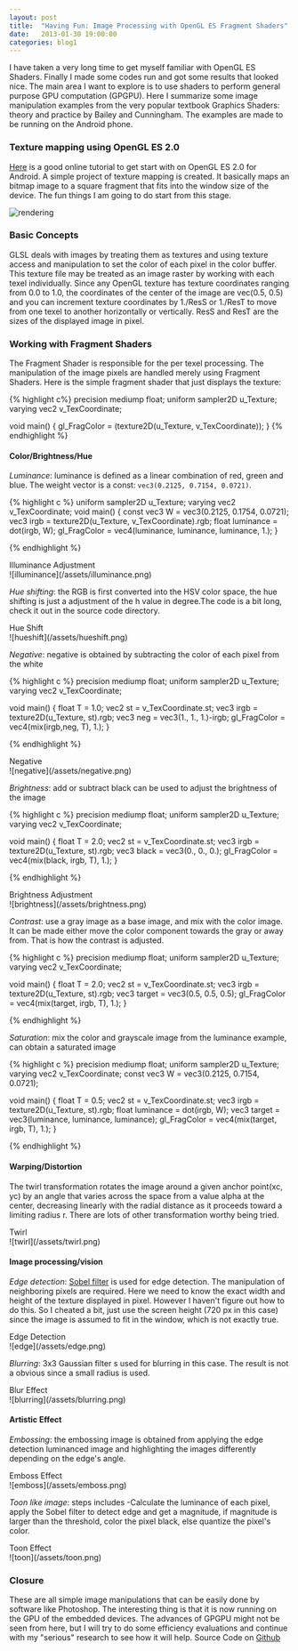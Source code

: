```yaml
---
layout: post
title:  "Having Fun: Image Processing with OpenGL ES Fragment Shaders"
date:   2013-01-30 19:00:00
categories: blog1
---
```


I have taken a very long time to get myself familiar with OpenGL ES Shaders. Finally I made some codes run and got some results that looked nice. The main area I want to explore is to use shaders to perform general purpose GPU computation (GPGPU). Here I summarize some image manipulation examples from the very popular textbook Graphics Shaders: theory and practice by Bailey and Cunningham. The examples are made to be running on the Android phone.

### Texture mapping using OpenGL ES 2.0

[Here](http://www.learnopengles.com/android-lesson-one-getting-started/) is a good online tutorial to get start with on OpenGL ES 2.0 for Android. A simple project of texture mapping is created. It basically maps an bitmap image to a square fragment that fits into the window size of the device. The fun things I am going to do start from this stage.

![rendering](/assets/texture_rendering.png)

### Basic Concepts

GLSL deals with images by treating them as textures and using texture access and manipulation to set the color of each pixel in the color buffer. This texture file may be treated as an image raster by working with each texel individually. Since any OpenGL texture has texture coordinates ranging from 0.0 to 1.0, the coordinates of the center of the image are vec(0.5, 0.5) and you can increment texture coordinates by 1./ResS or 1./ResT to move from one texel to another horizontally or vertically. ResS and ResT are the sizes of the displayed image in pixel.

### Working with Fragment Shaders

The Fragment Shader is responsible for the per texel processing. The manipulation of the image pixels are handled merely using Fragment Shaders. Here is the simple fragment shader that just displays the texture:

{% highlight c%}
precision mediump float;
uniform sampler2D u_Texture;
varying vec2 v_TexCoordinate; 

void main()
{
    gl_FragColor = (texture2D(u_Texture, v_TexCoordinate));
}
{% endhighlight %}

#### Color/Brightness/Hue

*Luminance*: luminance is defined as a linear combination of red, green and blue. The weight vector is a const: `vec3(0.2125, 0.7154, 0.0721)`.

{% highlight c %}
uniform sampler2D u_Texture;
varying vec2 v_TexCoordinate; 
void main()
{ 
    const vec3 W = vec3(0.2125, 0.1754, 0.0721); 
    vec3 irgb = texture2D(u_Texture, v_TexCoordinate).rgb; 
    float luminance = dot(irgb, W); 
    gl_FragColor = vec4(luminance, luminance, luminance, 1.);
}

{% endhighlight %}

<figcaption>
Illuminance Adjustment
</figcaption>
![illuminance](/assets/illuminance.png)

*Hue shifting*: the RGB is first converted into the HSV color space, the hue shifting is just a adjustment of the h value in degree.The code is a bit long, check it out in the source code directory.

<figcaption>
Hue Shift
</figcaption>
![hueshift](/assets/hueshift.png)

*Negative*: negative is obtained by subtracting the color of each pixel from the white

{% highlight c %}
precision mediump float;
uniform sampler2D u_Texture;
varying vec2 v_TexCoordinate; 

void main()
{
    float T = 1.0; 
    vec2 st = v_TexCoordinate.st;
    vec3 irgb = texture2D(u_Texture, st).rgb;
    vec3 neg = vec3(1., 1., 1.)-irgb;
    gl_FragColor = vec4(mix(irgb,neg, T), 1.);
}

{% endhighlight %}

<figcaption>
Negative
</figcaption>
![negative](/assets/negative.png)

*Brightness*: add or subtract black can be used to adjust the brightness of the image

{% highlight c %}
precision mediump float;
uniform sampler2D u_Texture;
varying vec2 v_TexCoordinate;

void main()
{
    float T = 2.0;
    vec2 st = v_TexCoordinate.st;
    vec3 irgb = texture2D(u_Texture, st).rgb;
    vec3 black = vec3(0., 0., 0.);
    gl_FragColor = vec4(mix(black, irgb, T), 1.);
}

{% endhighlight %}

<figcaption>
Brightness Adjustment
</figcaption>
![brightness](/assets/brightness.png)

*Contrast*: use a gray image as a base image, and mix with the color image. It can be made either move the color component towards the gray or away from. That is how the contrast is adjusted.

{% highlight c %}
precision mediump float;
uniform sampler2D u_Texture;
varying vec2 v_TexCoordinate;

void main()
{
    float T = 2.0;
    vec2 st = v_TexCoordinate.st;
    vec3 irgb = texture2D(u_Texture, st).rgb;
    vec3 target = vec3(0.5, 0.5, 0.5);
    gl_FragColor = vec4(mix(target, irgb, T), 1.);
}

{% endhighlight %}

*Saturation*: mix the color and grayscale image from the luminance example, can obtain a saturated image

{% highlight c %}
precision mediump float;
uniform sampler2D u_Texture;
varying vec2 v_TexCoordinate; 
const vec3 W = vec3(0.2125, 0.7154, 0.0721);

void main()
{
    float T = 0.5;
    vec2 st = v_TexCoordinate.st;
    vec3 irgb = texture2D(u_Texture, st).rgb; 
    float luminance = dot(irgb, W);
    vec3 target = vec3(luminance, luminance, luminance); 
    gl_FragColor = vec4(mix(target, irgb, T), 1.);
}

{% endhighlight %}

#### Warping/Distortion

The twirl transformation rotates the image around a given anchor point(xc, yc) by an angle that varies across the space from a value alpha at the center, decreasing linearly with the radial distance as it proceeds toward a limiting radius r. There are lots of other transformation worthy being tried.

<figcaption>
Twirl
</figcaption>
![twirl](/assets/twirl.png)

#### Image processing/vision

*Edge detection*: [Sobel filter](http://en.wikipedia.org/wiki/Sobel_operator) is used for edge detection. The manipulation of neighboring pixels are required. Here we need to know the exact width and height of the texture displayed in pixel. However I haven't figure out how to do this. So I cheated a bit, just use the screen height (720 px in this case) since the image is assumed to fit in the window, which is not exactly true.

<figcaption>
Edge Detection
</figcaption>
![edge](/assets/edge.png)

*Blurring*: 3x3 Gaussian filter s used for blurring in this case. The result is not a obvious since a small radius is used.

<figcaption>
Blur Effect
</figcaption>
![blurring](/assets/blurring.png)

#### Artistic Effect

*Embossing*: the embossing image is obtained from applying the edge detection luminanced image and highlighting the images differently depending on the edge's angle.

<figcaption>
Emboss Effect
</figcaption>
![emboss](/assets/emboss.png)

*Toon like image*: steps includes -Calculate the luminance of each pixel, apply the Sobel filter to detect edge and get a magnitude, if magnitude is larger than the threshold, color the pixel black, else quantize the pixel's color.

<figcaption>
Toon Effect
</figcaption>
![toon](/assets/toon.png)

### Closure

These are all simple image manipulations that can be easily done by software like Photoshop. The interesting thing is that it is now running on the GPU of the embedded devices. The advances of GPGPU might not be seen from here, but I will try to do some efficiency evaluations and continue with my "serious" research to see how it will help. Source Code on [Github](https://github.com/yulu/GLtext)




